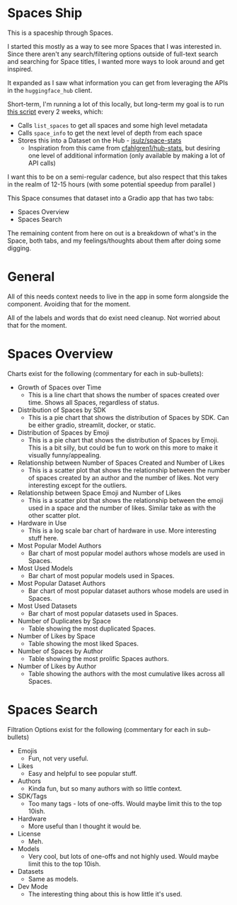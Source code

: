 # Spaces Ship

This is a spaceship through Spaces.

I started this mostly as a way to see more Spaces that I was interested in. Since there aren't any search/filtering options outside of full-text search and searching for Space titles, I wanted more ways to look around and get inspired.

It expanded as I saw what information you can get from leveraging the APIs in the `huggingface_hub` client.

Short-term, I'm running a lot of this locally, but long-term my goal is to run [this script](https://github.com/jsulz/hf-spaces-stats-builder/blob/main/src/pipeline.py) every 2 weeks, which:

- Calls `list_spaces` to get all spaces and some high level metadata
- Calls `space_info` to get the next level of depth from each space
- Stores this into a Dataset on the Hub - [jsulz/space-stats](https://huggingface.co/datasets/jsulz/space-stats)
  - Inspiration from this came from [cfahlgren1/hub-stats](cfahlgren1/hub-stats), but desiring one level of additional information (only available by making a lot of API calls)

I want this to be on a semi-regular cadence, but also respect that this takes in the realm of 12-15 hours (with some potential speedup from parallel )

This Space consumes that dataset into a Gradio app that has two tabs:

- Spaces Overview
- Spaces Search

The remaining content from here on out is a breakdown of what's in the Space, both tabs, and my feelings/thoughts about them after doing some digging.

# General

All of this needs context needs to live in the app in some form alongside the component. Avoiding that for the moment.

All of the labels and words that do exist need cleanup. Not worried about that for the moment.

# Spaces Overview

Charts exist for the following (commentary for each in sub-bullets):

- Growth of Spaces over Time
  - This is a line chart that shows the number of spaces created over time. Shows all Spaces, regardless of status.
- Distribution of Spaces by SDK
  - This is a pie chart that shows the distribution of Spaces by SDK. Can be either gradio, streamlit, docker, or static.
- Distribution of Spaces by Emoji
  - This is a pie chart that shows the distribution of Spaces by Emoji. This is a bit silly, but could be fun to work on this more to make it visually funny/appealing.
- Relationship between Number of Spaces Created and Number of Likes
  - This is a scatter plot that shows the relationship between the number of spaces created by an author and the number of likes. Not very interesting except for the outliers.
- Relationship between Space Emoji and Number of Likes
  - This is a scatter plot that shows the relationship between the emoji used in a space and the number of likes. Similar take as with the other scatter plot.
- Hardware in Use
  - This is a log scale bar chart of hardware in use. More interesting stuff here.
- Most Popular Model Authors
  - Bar chart of most popular model authors whose models are used in Spaces.
- Most Used Models
  - Bar chart of most popular models used in Spaces.
- Most Popular Dataset Authors
  - Bar chart of most popular dataset authors whose models are used in Spaces.
- Most Used Datasets
  - Bar chart of most popular datasets used in Spaces.
- Number of Duplicates by Space
  - Table showing the most duplicated Spaces.
- Number of Likes by Space
  - Table showing the most liked Spaces.
- Number of Spaces by Author
  - Table showing the most prolific Spaces authors.
- Number of Likes by Author
  - Table showing the authors with the most cumulative likes across all Spaces.

# Spaces Search

Filtration Options exist for the following (commentary for each in sub-bullets)

- Emojis
  - Fun, not very useful.
- Likes
  - Easy and helpful to see popular stuff.
- Authors
  - Kinda fun, but so many authors with so little context.
- SDK/Tags
  - Too many tags - lots of one-offs. Would maybe limit this to the top 10ish.
- Hardware
  - More useful than I thought it would be.
- License
  - Meh.
- Models
  - Very cool, but lots of one-offs and not highly used. Would maybe limit this to the top 10ish.
- Datasets
  - Same as models.
- Dev Mode
  - The interesting thing about this is how little it's used.
